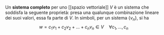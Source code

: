 Un **sistema completo** per uno [[spazio vettoriale]] $V$ è un sistema che soddisfa la seguente proprietà: presa una qualunque combinazione lineare dei suoi valori, essa fa parte di $V$. In simboli, per un sistema $\{v_{n}\}$, si ha
$$w = c_{1}v_{1}+c_{2}v_{2}+\ldots+c_{n}v_{n}\in V\quad\forall c_{1},\ldots,c_{n}$$

